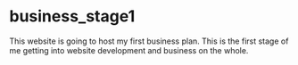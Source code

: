 # business_stage1
This website is going to host my first business plan. This is the first stage of me getting into website development and business on the whole.
